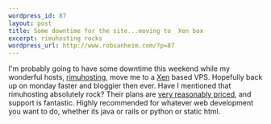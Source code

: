 ```yaml
--- 
wordpress_id: 87
layout: post
title: Some downtime for the site...moving to  Xen box
excerpt: rimuhosting rocks
wordpress_url: http://www.robsanheim.com/?p=87
---
```

I'm probably going to have some downtime this weekend while my wonderful hosts, <a href="http://www.rimuhosting.com">rimuhosting</a>, move me to a <a href="http://www.cl.cam.ac.uk/Research/SRG/netos/xen/">Xen</a> based VPS.  Hopefully back up on monday faster and bloggier then ever.  Have I mentioned that rimuhosting absolutely rock?  Their plans are <a href="http://rimuhosting.com/order/startorder.jsp">very reasonably priced</a>, and support is fantastic.  Highly recommended for whatever web development you want to do, whether its java or rails or python or static html.
